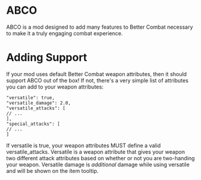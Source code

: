# ABCO
ABCO is a mod designed to add many features to Better Combat necessary to make it a truly engaging combat experience.

# Adding Support
If your mod uses default Better Combat weapon attributes, then it should support ABCO out of the box! If not, there's a very simple list of attributes you can add to your weapon attributes:
```JSON5
"versatile": true,
"versatile_damage": 2.0,
"versatile_attacks": [
// ...
],
"special_attacks": [
// ...
]
```
If versatile is true, your weapon attributes MUST define a valid versatile_attacks. Versatile is a weapon attribute that gives your weapon two different attack attributes based on whether or not you are two-handing your weapon. Versatile damage is _additional_ damage while using versatile and will be shown on the item tooltip.
